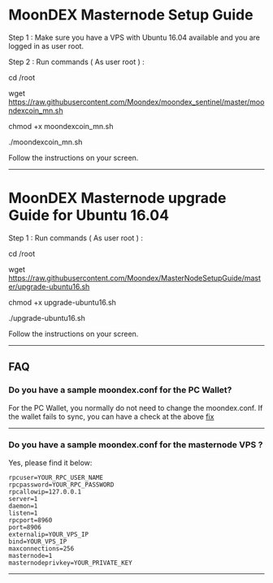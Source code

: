 # MoonDEX Masternode Setup Guide

Step 1 : Make sure you have a VPS with Ubuntu 16.04 available and you are logged in as user root.

Step 2 : Run commands ( As user root ) :

cd /root

wget https://raw.githubusercontent.com/Moondex/moondex_sentinel/master/moondexcoin_mn.sh

chmod +x moondexcoin_mn.sh

./moondexcoin_mn.sh 

Follow the instructions on your screen.

---
# MoonDEX Masternode upgrade Guide for Ubuntu 16.04

Step 1 : Run commands ( As user root ) :

cd /root

wget https://raw.githubusercontent.com/Moondex/MasterNodeSetupGuide/master/upgrade-ubuntu16.sh

chmod +x upgrade-ubuntu16.sh

./upgrade-ubuntu16.sh 

Follow the instructions on your screen.

---
## FAQ

### Do you have a sample moondex.conf for the PC Wallet?

For the PC Wallet, you normally do not need to change the moondex.conf. If the wallet fails to sync, you can have a check at the above [fix](#what-should-i-do-if-i-get-no-block-source-available-error-from-my-wallet)

---
### Do you have a sample moondex.conf for the masternode VPS ?

Yes, please find it below:

```
rpcuser=YOUR_RPC_USER_NAME
rpcpassword=YOUR_RPC_PASSWORD
rpcallowip=127.0.0.1
server=1
daemon=1
listen=1
rpcport=8960
port=8906
externalip=YOUR_VPS_IP
bind=YOUR_VPS_IP
maxconnections=256
masternode=1
masternodeprivkey=YOUR_PRIVATE_KEY
```
---
